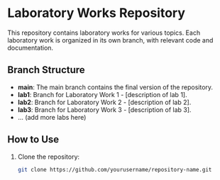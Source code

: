 # Laboratory Works Repository

This repository contains laboratory works for various topics. Each laboratory work is organized in its own branch, with relevant code and documentation.

## Branch Structure

- **main**: The main branch contains the final version of the repository.
- **lab1**: Branch for Laboratory Work 1 - [description of lab 1].
- **lab2**: Branch for Laboratory Work 2 - [description of lab 2].
- **lab3**: Branch for Laboratory Work 3 - [description of lab 3].
- ... (add more labs here)

## How to Use

1. Clone the repository:
   ```bash
   git clone https://github.com/yourusername/repository-name.git
